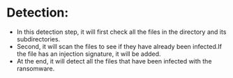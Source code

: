 # Detection:
- In this detection step, it will first check all the files in the directory and its subdirectories.
- Second, it will scan the files to see if they have already been infected.If the file has an injection signature, it will be added.
- At the end, it will detect all the files that have been infected with the ransomware.
